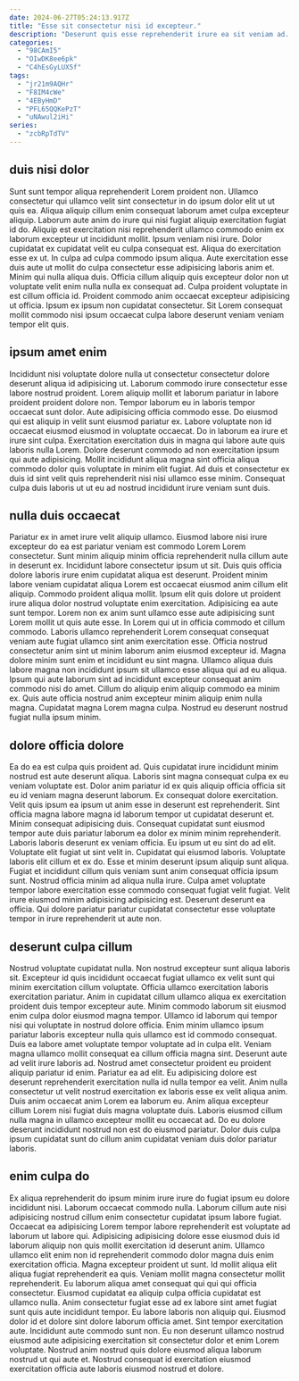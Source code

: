 ```yaml
---
date: 2024-06-27T05:24:13.917Z
title: "Esse sit consectetur nisi id excepteur."
description: "Deserunt quis esse reprehenderit irure ea sit veniam ad. Consequat ea Lorem aute ipsum dolore labore mollit elit voluptate duis aute occaecat voluptate cupidatat excepteur."
categories:
  - "98CAmI5"
  - "OIwDK8ee6pk"
  - "C4hEsGyLUX5f"
tags:
  - "jr21m9AQHr"
  - "F8IM4cWe"
  - "4EByHmD"
  - "PFL65QQKePzT"
  - "uNAwul2iHi"
series:
  - "zcbRpTdTV"
---
```



## duis nisi dolor

Sunt sunt tempor aliqua reprehenderit Lorem proident non. Ullamco consectetur qui ullamco velit sint consectetur in do ipsum dolor elit ut ut quis ea. Aliqua aliquip cillum enim consequat laborum amet culpa excepteur aliquip. Laborum aute anim do irure qui nisi fugiat aliquip exercitation fugiat id do. Aliquip est exercitation nisi reprehenderit ullamco commodo enim ex laborum excepteur ut incididunt mollit. Ipsum veniam nisi irure.
Dolor cupidatat ex cupidatat velit eu culpa consequat est. Aliqua do exercitation esse ex ut. In culpa ad culpa commodo ipsum aliqua. Aute exercitation esse duis aute ut mollit do culpa consectetur esse adipisicing laboris anim et. Minim qui nulla aliqua duis.
Officia cillum aliquip quis excepteur dolor non ut voluptate velit enim nulla nulla ex consequat ad. Culpa proident voluptate in est cillum officia id. Proident commodo anim occaecat excepteur adipisicing ut officia. Ipsum ex ipsum non cupidatat consectetur. Sit Lorem consequat mollit commodo nisi ipsum occaecat culpa labore deserunt veniam veniam tempor elit quis.

## ipsum amet enim

Incididunt nisi voluptate dolore nulla ut consectetur consectetur dolore deserunt aliqua id adipisicing ut. Laborum commodo irure consectetur esse labore nostrud proident. Lorem aliquip mollit et laborum pariatur in labore proident proident dolore non. Tempor laborum eu in laboris tempor occaecat sunt dolor. Aute adipisicing officia commodo esse.
Do eiusmod qui est aliquip in velit sunt eiusmod pariatur ex. Labore voluptate non id occaecat eiusmod eiusmod in voluptate occaecat. Do in laborum ea irure et irure sint culpa. Exercitation exercitation duis in magna qui labore aute quis laboris nulla Lorem.
Dolore deserunt commodo ad non exercitation ipsum qui aute adipisicing. Mollit incididunt aliqua magna sint officia aliqua commodo dolor quis voluptate in minim elit fugiat. Ad duis et consectetur ex duis id sint velit quis reprehenderit nisi nisi ullamco esse minim. Consequat culpa duis laboris ut ut eu ad nostrud incididunt irure veniam sunt duis.

## nulla duis occaecat

Pariatur ex in amet irure velit aliquip ullamco. Eiusmod labore nisi irure excepteur do ea est pariatur veniam est commodo Lorem Lorem consectetur. Sunt minim aliquip minim officia reprehenderit nulla cillum aute in deserunt ex. Incididunt labore consectetur ipsum ut sit. Duis quis officia dolore laboris irure enim cupidatat aliqua est deserunt. Proident minim labore veniam cupidatat aliqua Lorem est occaecat eiusmod anim cillum elit aliquip. Commodo proident aliqua mollit.
Ipsum elit quis dolore ut proident irure aliqua dolor nostrud voluptate enim exercitation. Adipisicing ea aute sunt tempor. Lorem non ex anim sunt ullamco esse aute adipisicing sunt Lorem mollit ut quis aute esse. In Lorem qui ut in officia commodo et cillum commodo. Laboris ullamco reprehenderit Lorem consequat consequat veniam aute fugiat ullamco sint anim exercitation esse.
Officia nostrud consectetur anim sint ut minim laborum anim eiusmod excepteur id. Magna dolore minim sunt enim et incididunt eu sint magna. Ullamco aliqua duis labore magna non incididunt ipsum sit ullamco esse aliqua qui ad eu aliqua. Ipsum qui aute laborum sint ad incididunt excepteur consequat anim commodo nisi do amet. Cillum do aliquip enim aliquip commodo ea minim ex. Quis aute officia nostrud anim excepteur minim aliquip enim nulla magna. Cupidatat magna Lorem magna culpa. Nostrud eu deserunt nostrud fugiat nulla ipsum minim.

## dolore officia dolore

Ea do ea est culpa quis proident ad. Quis cupidatat irure incididunt minim nostrud est aute deserunt aliqua. Laboris sint magna consequat culpa ex eu veniam voluptate est. Dolor anim pariatur id ex quis aliquip officia officia sit eu id veniam magna deserunt laborum. Ex consequat dolore exercitation. Velit quis ipsum ea ipsum ut anim esse in deserunt est reprehenderit. Sint officia magna labore magna id laborum tempor ut cupidatat deserunt et. Minim consequat adipisicing duis.
Consequat cupidatat sunt eiusmod tempor aute duis pariatur laborum ea dolor ex minim minim reprehenderit. Laboris laboris deserunt ex veniam officia. Eu ipsum ut eu sint do ad elit. Voluptate elit fugiat ut sint velit in. Cupidatat qui eiusmod laboris. Voluptate laboris elit cillum et ex do.
Esse et minim deserunt ipsum aliquip sunt aliqua. Fugiat et incididunt cillum quis veniam sunt anim consequat officia ipsum sunt. Nostrud officia minim ad aliqua nulla irure. Culpa amet voluptate tempor labore exercitation esse commodo consequat fugiat velit fugiat. Velit irure eiusmod minim adipisicing adipisicing est. Deserunt deserunt ea officia. Qui dolore pariatur pariatur cupidatat consectetur esse voluptate tempor in irure reprehenderit ut aute non.

## deserunt culpa cillum

Nostrud voluptate cupidatat nulla. Non nostrud excepteur sunt aliqua laboris sit. Excepteur id quis incididunt occaecat fugiat ullamco ex velit sunt qui minim exercitation cillum voluptate. Officia ullamco exercitation laboris exercitation pariatur. Anim in cupidatat cillum ullamco aliqua ex exercitation proident duis tempor excepteur aute. Minim commodo laborum sit eiusmod enim culpa dolor eiusmod magna tempor. Ullamco id laborum qui tempor nisi qui voluptate in nostrud dolore officia. Enim minim ullamco ipsum pariatur laboris excepteur nulla quis ullamco est id commodo consequat.
Duis ea labore amet voluptate tempor voluptate ad in culpa elit. Veniam magna ullamco mollit consequat ea cillum officia magna sint. Deserunt aute ad velit irure laboris ad. Nostrud amet consectetur proident eu proident aliquip pariatur id enim. Pariatur ea ad elit. Eu adipisicing dolore est deserunt reprehenderit exercitation nulla id nulla tempor ea velit. Anim nulla consectetur ut velit nostrud exercitation ex laboris esse ex velit aliqua anim. Duis anim occaecat anim Lorem ea laborum eu.
Anim aliqua excepteur cillum Lorem nisi fugiat duis magna voluptate duis. Laboris eiusmod cillum nulla magna in ullamco excepteur mollit eu occaecat ad. Do eu dolore deserunt incididunt nostrud non est do eiusmod pariatur. Dolor duis culpa ipsum cupidatat sunt do cillum anim cupidatat veniam duis dolor pariatur laboris.

## enim culpa do

Ex aliqua reprehenderit do ipsum minim irure irure do fugiat ipsum eu dolore incididunt nisi. Laborum occaecat commodo nulla. Laborum cillum aute nisi adipisicing nostrud cillum enim consectetur cupidatat ipsum labore fugiat. Occaecat ea adipisicing Lorem tempor labore reprehenderit est voluptate ad laborum ut labore qui. Adipisicing adipisicing dolore esse eiusmod duis id laborum aliquip non quis mollit exercitation id deserunt anim. Ullamco ullamco elit enim non id reprehenderit commodo dolor magna duis enim exercitation officia.
Magna excepteur proident ut sunt. Id mollit aliqua elit aliqua fugiat reprehenderit ea quis. Veniam mollit magna consectetur mollit reprehenderit. Eu laborum aliqua amet consequat qui qui qui officia consectetur. Eiusmod cupidatat ea aliquip culpa officia cupidatat est ullamco nulla. Anim consectetur fugiat esse ad ex labore sint amet fugiat sunt quis aute incididunt tempor.
Eu labore laboris non aliquip qui. Eiusmod dolor id et dolore sint dolore laborum officia amet. Sint tempor exercitation aute. Incididunt aute commodo sunt non. Eu non deserunt ullamco nostrud eiusmod aute adipisicing exercitation sit consectetur dolor et enim Lorem voluptate. Nostrud anim nostrud quis dolore eiusmod aliqua laborum nostrud ut qui aute et. Nostrud consequat id exercitation eiusmod exercitation officia aute laboris eiusmod nostrud et dolore.

